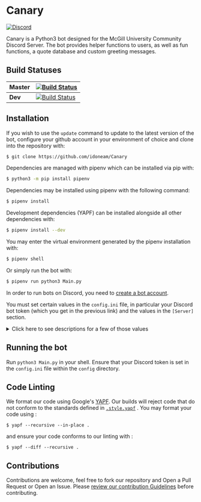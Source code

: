 # Canary
 [![Discord](https://img.shields.io/discord/236668784948019202.svg)](https://discord.gg/HDHvv58)

Canary is a Python3 bot designed for the McGill University Community Discord Server. The bot provides helper functions to users, as well as fun functions, a quote database and custom greeting messages. 

## Build Statuses

| Master |  [![Build Status](https://travis-ci.org/idoneam/Canary.svg?branch=master)](https://travis-ci.org/idoneam/Canary)  |
|--------|---|
| **Dev**    |  [![Build Status](https://travis-ci.org/idoneam/Canary.svg?branch=dev)](https://travis-ci.org/idoneam/Canary) |

## Installation

If you wish to use the `update` command to update to the latest version of the bot, configure your github account in 
your environment of choice and clone into the repository with:
```bash
$ git clone https://github.com/idoneam/Canary
```

Dependencies are managed with pipenv which can be installed via pip with:
```bash
$ python3 -m pip install pipenv
```

Dependencies may be installed using pipenv with the following command:
```bash
$ pipenv install
```

Development dependencies (YAPF) can be installed alongside all other dependencies with:
```bash
$ pipenv install --dev
```

You may enter the virtual environment generated by the pipenv installation with:
```bash
$ pipenv shell
```

Or simply run the bot with:
```bash
$ pipenv run python3 Main.py
```

In order to run bots on Discord, you need to [create a bot account](https://github.com/reactiflux/discord-irc/wiki/Creating-a-discord-bot-&-getting-a-token).

You must set certain values in the `config.ini` file, in particular your Discord bot token (which you get in the previous link) and the values in the `[Server]` section.
<details><summary>Click here to see descriptions for a few of those values</summary><p>
 
(For values that use Discord IDs, see [this](https://support.discordapp.com/hc/en-us/articles/206346498-Where-can-I-find-my-User-Server-Message-ID-) to know how to find them)
* `[Discord]`
    * `Key`: Your Discord bot token.
* `[Server]`
    * `ServerID`: Your server ID.
    * `CommandPrefix`: What a message should begin with to be considered a command.
    * `BotName`: The name of your bot.
    * `UpvoteEmoji`: The name of your upvote emoji (for the score function).
    * `DownvoteEmoji`: The name of your downvote emoji.
    * `ModeratorRole`: The name of the role that your moderators have (for functions like DMing users).
    * `DeveloperRole`: The name of the role that your developers have (for functions like restarting the bot). This could be the same role than moderator.
    * `ReceptionChannelID`: The ID of a channel that will receive messages sent to the bot through the `answer` command (and where messages sent by mods to users with the `dm` command will be logged)
* `[Logging]`
    * `LogLevel`: [See this for a list of levels](https://docs.python.org/3/library/logging.html#levels). Logs from exceptions and commands like `mix` and `bac` are at the `info` level. Logging messages from the level selected *and* from more severe levels will be sent to your logging file. For example, setting the level to `info` also sends logs from `warning`, `error` and `critical`, but not  from `debug`.
    * `LogFile`: The file where the logging output will be sent (will be created there by the bot if it doesn't exist).
* `[DB]`
    * `Schema`: Location of the Schema file that creates tables in the database (This file already exists so you shouldn't have to change this unless you rename it or change its location).
    * `Path`: Your database file path (will be created there by the bot if it doesn't exist).
* `[Currency]`
    * `Name`: The name of the bot currency.
    * `Symbol`: The currency's symbol (e.g. `$`).
    * `Precision`: How many decimal digits after the decimal point are "official" for the currency.
    * `Initial`: How much currency is given out by the `initial_claim` command.
    * `SalaryBase`: *Currently unused.*
    * `Inflation`: *Currently unused.*
* `[IncomeTax]`: *Currently unused.*
* `[AssetTax]`: *Currently unused.*
* `[OtherTax]`: *Currently unused.*
* `[Betting]`:
    * `RollCases`: Intervals for `bet_roll`. For example, a value of `66, 90, 99, 100` gives the intervals
      `[1, 66]`, `[67, 90]`, `[91, 99]`, and `[100]`.
    * `RollReturns`: The multiplier return for each interval. For example, a value of `0, 2, 4, 10` with the intervals
      described above gives a 0x return for `random <= 66`, a 2x return for `66 < random <= 90`, a 4x return for
      `90 < random <= 99`, and a 10x return for `random == 100`.
</p>
</details>

## Running the bot
Run `python3 Main.py` in your shell. Ensure that your Discord token is set in the `config.ini` file within the `config` directory.

## Code Linting
We format our code using Google's [YAPF](https://github.com/google/yapf). Our builds will reject code that do not conform to the standards defined in [`.style.yapf`](https://github.com/idoneam/Canary/blob/master/.style.yapf) . You may format your code using :

```
$ yapf --recursive --in-place .
```
and ensure your code conforms to our linting with :
```
$ yapf --diff --recursive .
```
## Contributions
Contributions are welcome, feel free to fork our repository and Open a Pull Request or Open an Issue. Please [review our contribution Guidelines](https://github.com/idoneam/Canary/blob/master/.github/contributing.md) before contributing.
